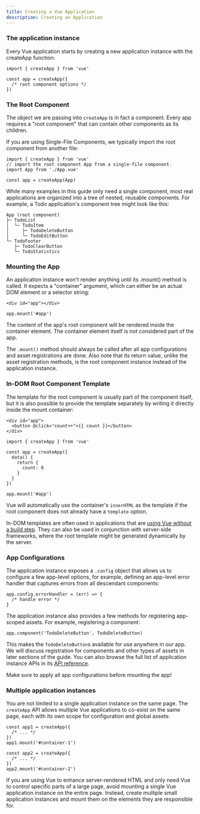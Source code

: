 ```yaml
---
title: Creating a Vue Application
description: Creating an Application
---
```


### The application instance​
Every Vue application starts by creating a new application instance with the createApp function:

```
import { createApp } from 'vue'

const app = createApp({
  /* root component options */
})
```
### The Root Component​
The object we are passing into `createApp` is in fact a component. Every app requires a "root component" that can contain other components as its children.

If you are using Single-File Components, we typically import the root component from another file:

```
import { createApp } from 'vue'
// import the root component App from a single-file component.
import App from './App.vue'

const app = createApp(App)
```

While many examples in this guide only need a single component, most real applications are organized into a tree of nested, reusable components. For example, a Todo application's component tree might look like this:

```
App (root component)
├─ TodoList
│  └─ TodoItem
│     ├─ TodoDeleteButton
│     └─ TodoEditButton
└─ TodoFooter
   ├─ TodoClearButton
   └─ TodoStatistics
```

### Mounting the App​
An application instance won't render anything until its .mount() method is called. It expects a "container" argument, which can either be an actual DOM element or a selector string:

```
<div id="app"></div>
```

```
app.mount('#app')
```

The content of the app's root component will be rendered inside the container element. The container element itself is not considered part of the app.

The `.mount()` method should always be called after all app configurations and asset registrations are done. Also note that its return value, unlike the asset registration methods, is the root component instance instead of the application instance.

### In-DOM Root Component Template​
The template for the root component is usually part of the component itself, but it is also possible to provide the template separately by writing it directly inside the mount container:

```
<div id="app">
  <button @click="count++">{{ count }}</button>
</div>
```

```
import { createApp } from 'vue'

const app = createApp({
  data() {
    return {
      count: 0
    }
  }
})

app.mount('#app')
```

Vue will automatically use the container's `innerHTML` as the template if the root component does not already have a `template` option.

In-DOM templates are often used in applications that are [using Vue without a build step](/getting-started/quick-start/#using-vue-from-cdn). They can also be used in conjunction with server-side frameworks, where the root template might be generated dynamically by the server.

### App Configurations​
The application instance exposes a `.config` object that allows us to configure a few app-level options, for example, defining an app-level error handler that captures errors from all descendant components:

```
app.config.errorHandler = (err) => {
  /* handle error */
}
```
The application instance also provides a few methods for registering app-scoped assets. For example, registering a component:

```
app.component('TodoDeleteButton', TodoDeleteButton)
```

This makes the `TodoDeleteButton`s available for use anywhere in our app. We will discuss registration for components and other types of assets in later sections of the guide. You can also browse the full list of application instance APIs in its [API reference]().

Make sure to apply all app configurations before mounting the app!

### Multiple application instances​
You are not limited to a single application instance on the same page. The `createApp` API allows multiple Vue applications to co-exist on the same page, each with its own scope for configuration and global assets:

```
const app1 = createApp({
  /* ... */
})
app1.mount('#container-1')

const app2 = createApp({
  /* ... */
})
app2.mount('#container-2')
```

If you are using Vue to enhance server-rendered HTML and only need Vue to control specific parts of a large page, avoid mounting a single Vue application instance on the entire page. Instead, create multiple small application instances and mount them on the elements they are responsible for.